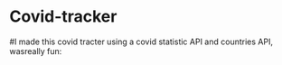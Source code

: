 # Covid-tracker
#I made this covid tracter using a covid statistic API and countries API, wasreally fun:
